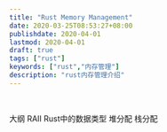 ```yaml
---
title: "Rust Memory Management"
date: 2020-03-25T08:53:27+08:00
publishdate: 2020-04-01
lastmod: 2020-04-01
draft: true
tags: ["rust"]
keywords: ["rust","内存管理"]
description: "rust内存管理介绍"
---
```


<br/>

大纲
RAII
Rust中的数据类型
堆分配
栈分配
